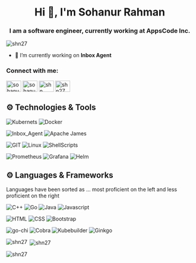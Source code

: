 <h1 align="center">Hi 👋, I'm Sohanur Rahman</h1>
<h3 align="center">I am a software engineer, currently working at AppsCode Inc.</h3>

<p align="left"> <img src="https://komarev.com/ghpvc/?username=shn27&label=Profile%20views&color=0e75b6&style=flat" alt="shn27" /> </p>

- 🔭 I’m currently working on **Inbox Agent**

<h3 align="left">Connect with me:</h3>
<p align="left">
<a href="https://linkedin.com/in/sohanur-rahman-245976236" target="blank"><img align="center" src="https://raw.githubusercontent.com/rahuldkjain/github-profile-readme-generator/master/src/images/icons/Social/linked-in-alt.svg" alt="sohanur-rahman-245976236" height="30" width="40" /></a>
<a href="https://www.codechef.com/users/sohanur_cse27" target="blank"><img align="center" src="https://cdn.jsdelivr.net/npm/simple-icons@3.1.0/icons/codechef.svg" alt="sohanur_cse27" height="30" width="40" /></a>
<a href="https://codeforces.com/profile/shn.." target="blank"><img align="center" src="https://raw.githubusercontent.com/rahuldkjain/github-profile-readme-generator/master/src/images/icons/Social/codeforces.svg" alt="shn.." height="30" width="40" /></a>
<a href="https://www.leetcode.com/shn27" target="blank"><img align="center" src="https://raw.githubusercontent.com/rahuldkjain/github-profile-readme-generator/master/src/images/icons/Social/leet-code.svg" alt="shn27" height="30" width="40" /></a>
</p>

## ⚙️ Technologies & Tools
![Kubernets](https://img.shields.io/badge/kubernetes%20-%23326ce5.svg?&style=for-the-badge&logo=kubernetes&logoColor=white)
![Docker](https://img.shields.io/badge/docker-%230db7ed.svg?style=for-the-badge&logo=docker&logoColor=white)

![Inbox_Agent](https://img.shields.io/badge/Inbox%20Agent-blue?style=for-the-badge&logoSize=amg)
![Apache James](https://img.shields.io/badge/Apache%20James-red?style=for-the-badge&logoSize=amg)



![GIT](https://img.shields.io/badge/git-%3776AB.svg?style=for-the-badge&logo=git&logoColor=white&color=F05032)
![Linux](https://img.shields.io/badge/linux-%FCC624.svg?style=for-the-badge&logo=linux&logoColor=black&color=FCC624)
![ShellScripts](https://img.shields.io/badge/Shell_Scripting-121011?style=for-the-badge&logo=gnu-bash&logoColor=white)

![Prometheus](https://img.shields.io/badge/Prometheus-000000?style=for-the-badge&logo=prometheus&labelColor=000000)
![Grafana](https://img.shields.io/badge/Grafana-F2F4F9?style=for-the-badge&logo=grafana&logoColor=orange&labelColor=F2F4F9)
![Helm](https://img.shields.io/badge/Helm-0F1689?style=for-the-badge&logo=Helm&labelColor=0F1689)


## ⚙️ Languages & Frameworks
Languages have been sorted as ...  most proficient on the left and less proficient on the right <br>

![C++](https://img.shields.io/badge/c++-00599C.svg?style=for-the-badge&logo=c%2B%2B&logoColor=white&color=00599C)
![Go](https://img.shields.io/badge/Go-00ADD8?style=for-the-badge&logo=go&logoColor=white)
![Java](https://img.shields.io/badge/java-%7396.svg?style=for-the-badge&logo=java&logoColor=white&color=007396)
![Javascript](https://img.shields.io/badge/javscript-%F7DF1E.svg?style=for-the-badge&logo=javascript&logoColor=black&color=F7DF1E)

![HTML](https://img.shields.io/badge/html5-%3776AB.svg?style=for-the-badge&logo=html5&logoColor=white&color=E34F26)
![CSS](https://img.shields.io/badge/css3-%1572B6.svg?style=for-the-badge&logo=css3&logoColor=white&color=1572B6)
![Bootstrap](https://img.shields.io/badge/bootstrap-%3776AB.svg?style=for-the-badge&logo=bootstrap&logoColor=white&color=563D7C)

![go-chi](https://img.shields.io/badge/go-chi-00599C.svg?style=for-the-badge&logo=go-chi%2B%2B&logoColor=white&color=00599C)
![Cobra](https://img.shields.io/badge/Cobra-00599C.svg?style=for-the-badge&logo=Cobra%2B%2B&logoColor=white&color=005762)
![Kubebuilder](https://img.shields.io/badge/kubebuilder-00599C.svg?style=for-the-badge&logo=kubebuilder%2B%2B&logoColor=white&color=00599C)
![Ginkgo](https://img.shields.io/badge/ginkgo-00599C.svg?style=for-the-badge&logo=ginkgo&logoColor=white&color=00599C)



<p><img align="left" src="https://github-readme-stats.vercel.app/api/top-langs?username=shn27&show_icons=true&locale=en&layout=compact" alt="shn27" /></p>

<p>&nbsp;<img align="center" src="https://github-readme-stats.vercel.app/api?username=shn27&show_icons=true&locale=en" alt="shn27" /></p>

<p><img align="center" src="https://github-readme-streak-stats.herokuapp.com/?user=shn27&" alt="shn27" /></p>
